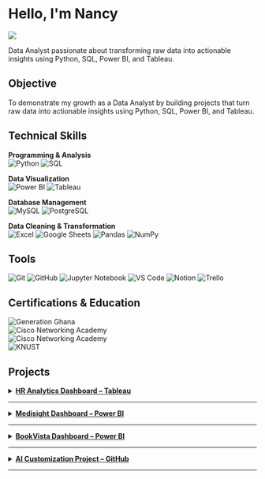 # Hello, I'm Nancy
<a href="https://www.linkedin.com/in/nancy-aba-w-27b9851a0"><img src="https://img.shields.io/badge/-LinkedIn-0072b1?&style=for-the-badge&logo=linkedin&logoColor=white" /></a>  

Data Analyst passionate about transforming raw data into actionable insights using Python, SQL, Power BI, and Tableau.

## Objective
To demonstrate my growth as a Data Analyst by building projects that turn raw data into actionable insights using Python, SQL, Power BI, and Tableau.

## Technical Skills
**Programming & Analysis**  
![Python](https://img.shields.io/badge/Python-3776AB?style=for-the-badge&logo=python&logoColor=white)  ![SQL](https://img.shields.io/badge/SQL-336791?style=for-the-badge&logo=postgresql&logoColor=white)  

**Data Visualization**  
![Power BI](https://img.shields.io/badge/Power%20BI-F2C811?style=for-the-badge&logo=power-bi&logoColor=black)  ![Tableau](https://img.shields.io/badge/Tableau-E97627?style=for-the-badge&logo=tableau&logoColor=white)  

**Database Management**  
![MySQL](https://img.shields.io/badge/MySQL-4479A1?style=for-the-badge&logo=mysql&logoColor=white)  ![PostgreSQL](https://img.shields.io/badge/PostgreSQL-336791?style=for-the-badge&logo=postgresql&logoColor=white)  

**Data Cleaning & Transformation**  
![Excel](https://img.shields.io/badge/Excel-217346?style=for-the-badge&logo=microsoft-excel&logoColor=white)  ![Google Sheets](https://img.shields.io/badge/Google%20Sheets-34A853?style=for-the-badge&logo=google-sheets&logoColor=white)  ![Pandas](https://img.shields.io/badge/Pandas-150458?style=for-the-badge&logo=pandas&logoColor=white)  ![NumPy](https://img.shields.io/badge/NumPy-013243?style=for-the-badge&logo=numpy&logoColor=white)  

## Tools
![Git](https://img.shields.io/badge/Git-F05032?style=for-the-badge&logo=git&logoColor=white)  ![GitHub](https://img.shields.io/badge/GitHub-181717?style=for-the-badge&logo=github&logoColor=white) ![Jupyter Notebook](https://img.shields.io/badge/Jupyter-F37626?style=for-the-badge&logo=jupyter&logoColor=white)  ![VS Code](https://img.shields.io/badge/VS%20Code-0078D4?style=for-the-badge&logo=visual-studio-code&logoColor=white)  ![Notion](https://img.shields.io/badge/Notion-000000?style=for-the-badge&logo=notion&logoColor=white)  ![Trello](https://img.shields.io/badge/Trello-0052CC?style=for-the-badge&logo=trello&logoColor=white)

## Certifications & Education
![Generation Ghana](https://img.shields.io/badge/Data%20Analysis-Generation%20Ghana-0A66C2?style=for-the-badge&logo=data&logoColor=white)  
![Cisco Networking Academy](https://img.shields.io/badge/Introduction%20to%20Data%20Science-Cisco%20Networking%20Academy-1BA0D7?style=for-the-badge&logo=cisco&logoColor=white)  
![Cisco Networking Academy](https://img.shields.io/badge/Engaging%20Stakeholders%20for%20Success-Cisco%20Networking%20Academy-1BA0D7?style=for-the-badge&logo=cisco&logoColor=white)  
![KNUST](https://img.shields.io/badge/BSc.%20Bachelor%20of%20Science-KNUST-FFD700?style=for-the-badge&logo=graduation-cap&logoColor=black)  

## Projects 
<details>
<summary><b><a href="https://public.tableau.com/app/profile/nancy.aba.warden/viz/HRDashboard_17605803436190/HRAnanlyticsDashboard" target="_blank">HR Analytics Dashboard – Tableau</a></b></summary>

![Tableau](https://img.shields.io/badge/Tableau-Data%20Visualization-2C74B3?style=flat-square&logo=tableau&logoColor=white)

- Designed a comprehensive HR analytics dashboard tracking employee count, attrition rate, job satisfaction, and demographics.  
- Delivered insights into attrition trends by department, age group, and gender to support evidence-based HR decisions.  
</details>

---

<details>
<summary><b><a href="https://app.powerbi.com/groups/me/reports/834f6a49-1738-439e-9f55-ac8b452c8abe/bdfef968610a7200ca08?experience=power-bi" target="_blank">Medisight Dashboard – Power BI</a></b></summary>

![Power BI](https://img.shields.io/badge/Power%20BI-Business%20Intelligence-F2C811?style=flat-square&logo=powerbi&logoColor=black)

- Built an interactive healthcare dashboard analyzing inpatient, outpatient, and day-case trends across medical specialties.  
- Visualized waitlist growth, age profiles, and specialty demand to enhance healthcare planning and resource allocation.  
</details>

---

<details>

<summary><b> <a href="https://app.powerbi.com/groups/me/reports/723b0af1-dade-4e72-9901-6f69d9271332/4fb14218ce93040e0216?experience=power-bi" target="_blank">BookVista Dashboard – Power BI</a></b></summary>

![Power BI](https://img.shields.io/badge/Power%20BI-Data%20Visualization-F2C811?style=flat-square&logo=powerbi&logoColor=black)

- Designed a Power BI dashboard to analyze book sales by title and genre.  
- Visualized price totals, average book price, and distribution of books across genres.  
- Enabled actionable insights for inventory management and marketing strategies.  
</details>

---

<details>
  <summary><b><a href="https://github.com/Cyaba/AI-Customization-Project/tree/main" target="_blank">AI Customization Project – GitHub</a></b></summary>

![Python](https://img.shields.io/badge/Python-AI%20Automation-3776AB?style=flat-square&logo=python&logoColor=white)

- Customized a GPT-based AI model for log analysis and anomaly detection.  
- Automated data interpretation and reporting workflows, improving efficiency and accuracy.  
</details>

---
